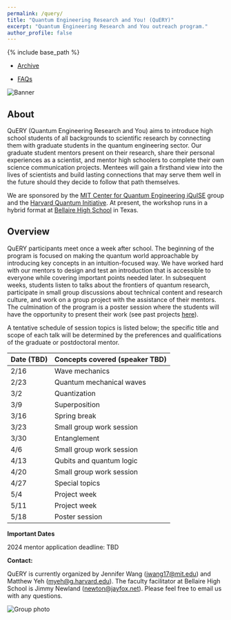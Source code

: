 ```yaml
---
permalink: /query/
title: "Quantum Engineering Research and You! (QuERY)"
excerpt: "Quantum Engineering Research and You outreach program."
author_profile: false
---
```


{% include base_path %}

* [Archive](https://mudyeh.github.io/query/archive)
<!-- * [Sample Projects](https://mudyeh.github.io/query/projects) -->
* [FAQs](https://mudyeh.github.io/query/faq)

![Banner](https://mudyeh.github.io/files/S2023_diffraction_grating.jpg)

About
---

QuERY (Quantum Engineering Research and You) aims to introduce high school students of all backgrounds to scientific research by connecting them with graduate students in the quantum engineering sector. Our graduate student mentors present on their research, share their personal experiences as a scientist, and mentor high schoolers to complete their own science communication projects. Mentees will gain a firsthand view into the lives of scientists and build lasting connections that may serve them well in the future should they decide to follow that path themselves.

We are sponsored by the [MIT Center for Quantum Engineering iQuISE](https://www.iquise.mit.edu/) group and the [Harvard Quantum Initiative](https://quantum.harvard.edu/). At present, the workshop runs in a hybrid format at [Bellaire High School](https://www.houstonisd.org/bellairehigh) in Texas. 


Overview
---
QuERY participants meet once a week after school. The beginning of the program is focused on making the quantum world approachable by introducing key concepts in an intuition-focused way. We have worked hard with our mentors to design and test an introduction that is accessible to everyone while covering important points needed later. In subsequent weeks, students listen to talks about the frontiers of quantum research, participate in small group discussions about technical content and research culture, and work on a group project with the assistance of their mentors. The culmination of the program is a poster session where the students will have the opportunity to present their work (see past projects [here](https://mudyeh.github.io/query/archive)).

A tentative schedule of session topics is listed below; the specific title and scope of each talk will be determined by the preferences and qualifications of the graduate or postdoctoral mentor.

| Date (TBD)      | Concepts covered (speaker TBD) |
| ----------- | ----------- |
| 2/16      | Wave mechanics       |
| 2/23   | Quantum mechanical waves        |
| 3/2      | Quantization       |
| 3/9   | Superposition        |
| 3/16      | Spring break       |
| 3/23   | Small group work session        |
| 3/30      | Entanglement       |
| 4/6   | Small group work session        |
| 4/13      | Qubits and quantum logic       |
| 4/20   | Small group work session        |
| 4/27      | Special topics       |
| 5/4   | Project week        |
| 5/11   | Project week       |
| 5/18   | Poster session        |

__Important Dates__<br>

2024 mentor application deadline: TBD

__Contact:__<br>

QuERY is currently organized by Jennifer Wang (jwang17@mit.edu) and Matthew Yeh (myeh@g.harvard.edu). The faculty facilitator at Bellaire High School is Jimmy Newland (newton@jayfox.net). Please feel free to email us with any questions.

![Group photo](https://mudyeh.github.io/files/S2023_group_photo.jpg)
